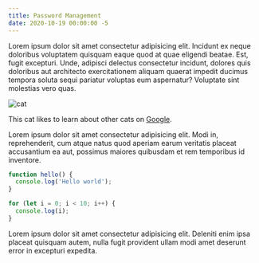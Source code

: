 ```yaml
---
title: Password Management
date: 2020-10-19 00:00:00 -5
---
```


Lorem ipsum dolor sit amet consectetur adipisicing elit. Incidunt ex neque
doloribus voluptatem quisquam eaque quod at quae eligendi beatae. Est, fugit
excepturi. Unde, adipisci delectus consectetur incidunt, dolores quis doloribus
aut architecto exercitationem aliquam quaerat impedit ducimus tempora soluta
sequi pariatur voluptas eum aspernatur? Voluptate sint molestias vero quas.

![cat](https://placekitten.com/600/400)

This cat likes to learn about other cats on
[Google](https://www.google.com/search?q=cats&tbm=isch).

Lorem ipsum dolor sit amet consectetur adipisicing elit. Modi in, reprehenderit,
cum atque natus quod aperiam earum veritatis placeat accusantium ea aut,
possimus maiores quibusdam et rem temporibus id inventore.

```javascript
function hello() {
  console.log('Hello world');
}

for (let i = 0; i < 10; i++) {
  console.log(i);
}
```

Lorem ipsum dolor sit amet consectetur adipisicing elit. Deleniti enim ipsa
placeat quisquam autem, nulla fugit provident ullam modi amet deserunt error in
excepturi expedita.
